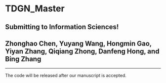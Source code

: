 # TDGN_Master
Submitting to Information Sciences!
----------
## Zhonghao Chen, Yuyang Wang, Hongmin Gao, Yiyan Zhang, Qiqiang Zhong, Danfeng Hong, and Bing Zhang
----------
The code will be released after our manuscript is accepted.
